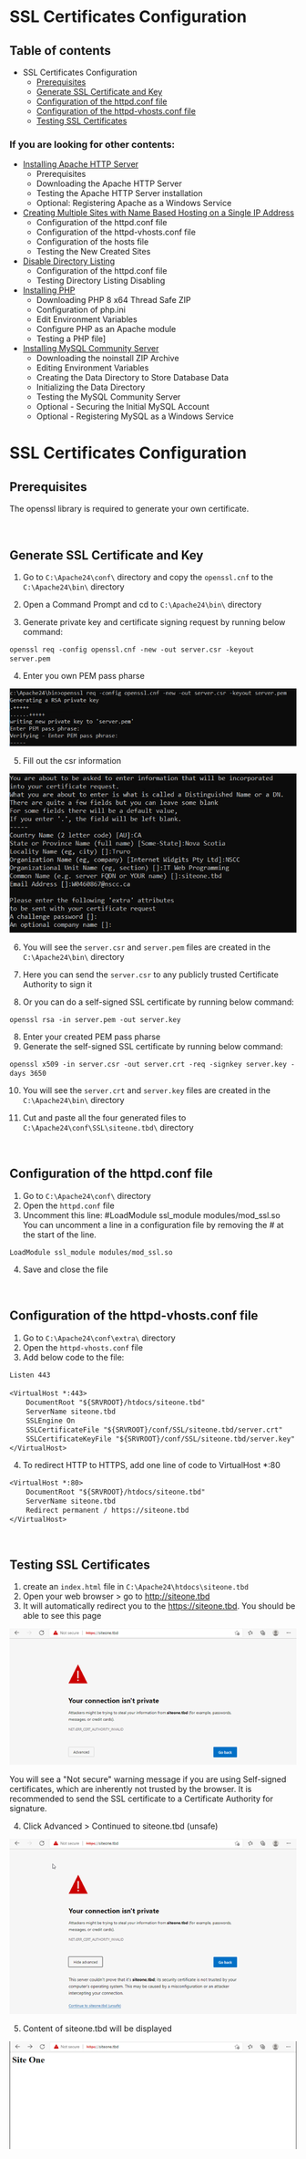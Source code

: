# **SSL Certificates Configuration**


## Table of contents
* SSL Certificates Configuration
    * [Prerequisites](#sslPre)
    * [Generate SSL Certificate and Key ](#sslConfOne)
    * [Configuration of the httpd.conf file](#sslConfTwo)
    * [Configuration of the httpd-vhosts.conf file](#sslConfThree)
    * [Testing SSL Certificates](#sslTest)

### If you are looking for other contents:

* [Installing Apache HTTP Server](../ApacheHTTPServer)
    * Prerequisites
    * Downloading the Apache HTTP Server
    * Testing the Apache HTTP Server installation
    * Optional: Registering Apache as a Windows Service
* [Creating Multiple Sites with Name Based Hosting on a Single IP Address](../MultipleSites)
    * Configuration of the httpd.conf file
    * Configuration of the httpd-vhosts.conf file
    * Configuration of the hosts file
    * Testing the New Created Sites
* [Disable Directory Listing](../DirectoryListing)
    * Configuration of the httpd.conf file
    * Testing Directory Listing Disabling
* [Installing PHP](../PHP)
    * Downloading PHP 8 x64 Thread Safe ZIP
    * Configuration of php.ini
    * Edit Environment Variables
    * Configure PHP as an Apache module
    * Testing a PHP file]
* [Installing MySQL Community Server](../MySQL)
    * Downloading the noinstall ZIP Archive
    * Editing Environment Variables
    * Creating the Data Directory to Store Database Data
    * Initializing the Data Directory
    * Testing the MySQL Community Server
    * Optional - Securing the Initial MySQL Account
    * Optional - Registering MySQL as a Windows Service



# SSL Certificates Configuration <a id="ssl"></a>

## Prerequisites <a id="sslPre"></a>
The openssl library is required to generate your own certificate. 

<br>

## Generate SSL Certificate and Key <a id="sslConfOne"></a>
1. Go to `C:\Apache24\conf\` directory and copy the `openssl.cnf` to the `C:\Apache24\bin\` directory

2. Open a Command Prompt and cd to `C:\Apache24\bin\` directory
3. Generate private key and certificate signing request by running below command:
```
openssl req -config openssl.cnf -new -out server.csr -keyout server.pem
```
4. Enter you own PEM pass pharse

![PEM pass pharse](/images/PEM.png)

5. Fill out the csr information

![fill out the csr information](/images/csr.png)

6. You will see the `server.csr` and `server.pem` files are created in the 
`C:\Apache24\bin\` directory

6. Here you can send the `server.csr` to any publicly trusted Certificate Authority to sign it

7. Or you can do a self-signed SSL certificate by running below command:

```
openssl rsa -in server.pem -out server.key
```

8. Enter your created PEM pass pharse
9. Generate the self-signed SSL certificate by running below command:
```
openssl x509 -in server.csr -out server.crt -req -signkey server.key -days 3650
```
10. You will see the `server.crt` and `server.key` files are created in the 
`C:\Apache24\bin\` directory

11. Cut and paste all the four generated files  to `C:\Apache24\conf\SSL\siteone.tbd\` directory

<br>

## Configuration of the httpd.conf file<a id="sslConfTwo"></a>
1. Go to `C:\Apache24\conf\` directory
2. Open the `httpd.conf` file
3. Uncomment this line: #LoadModule ssl_module modules/mod_ssl.so
<br>You can uncomment a line in a configuration file by removing the # at the start of the line.
```
LoadModule ssl_module modules/mod_ssl.so
```

4. Save and close the file 

<br>

## Configuration of the httpd-vhosts.conf file<a id="sslConfThree"></a>
1. Go to `C:\Apache24\conf\extra\` directory
2. Open the `httpd-vhosts.conf` file
3. Add below code to the file:
```
Listen 443

<VirtualHost *:443>
    DocumentRoot "${SRVROOT}/htdocs/siteone.tbd"
    ServerName siteone.tbd
    SSLEngine On
    SSLCertificateFile "${SRVROOT}/conf/SSL/siteone.tbd/server.crt"
    SSLCertificateKeyFile "${SRVROOT}/conf/SSL/siteone.tbd/server.key"
</VirtualHost>

```
4. To redirect HTTP to HTTPS, add one line of code to VirtualHost *:80

```
<VirtualHost *:80>
    DocumentRoot "${SRVROOT}/htdocs/siteone.tbd"
    ServerName siteone.tbd
    Redirect permanent / https://siteone.tbd
</VirtualHost>

```

<br>
 
## Testing SSL Certificates <a id="sslTest"></a>
1. create an  `index.html` file in `C:\Apache24\htdocs\siteone.tbd` 
2. Open your web browser > go to http://siteone.tbd
3. It will automatically redirect you to the https://siteone.tbd. You should be able to see this page 

![SSL inserted](/images/ssl1.png)

You will see a "Not secure" warning message if you are using Self-signed certificates, which are inherently not trusted by the browser. It is recommended to send the SSL certificate to a Certificate Authority for signature.

4. Click Advanced > Continued to siteone.tbd (unsafe)

![click advanced](/images/ssl2.png)

5. Content of siteone.tbd will be displayed

![content of siteone.tbd](/images/ssl3.png)

